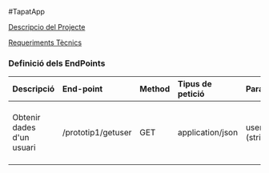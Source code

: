 #TapatApp

[Descripcio del Projecte](descTapatApp.md)

[Requeriments Tècnics](reqTecTapatApp.md)

### Definició dels EndPoints
| Descripció  | End-point     | Method     |Tipus de petició|Parametres| resposta|
| :---        |  :---        |  :---        |  :---         |  :---     |  :--- | 
| Obtenir dades d'un usuari  | /prototip1/getuser|GET | application/json   |  username (string) |  {   "email": "prova@gmail.com",   "id": 1,   "password":  "12345",   "username": "usuari1" }      |

